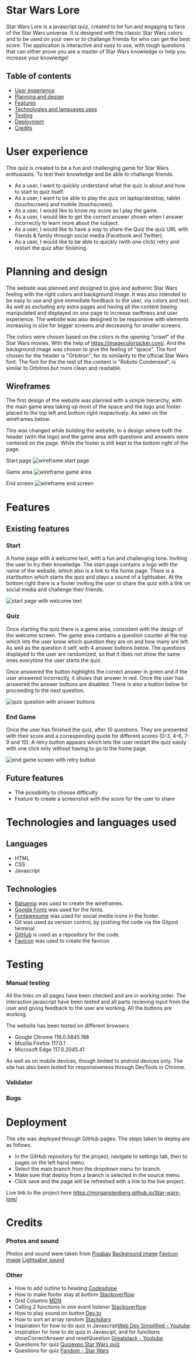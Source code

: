 # Star Wars Lore
Star Wars Lore is a javascript quiz, created to be fun and engaging to fans of the Star Wars universe. It is designed with the classic Star Wars colors and to be used on your own or to challange friends for who can get the best score. The application is interactive and easy to use, with tough questions that can either prove you are a master of Star Wars knowledge or help you increase your knowledge! 

## Table of contents

- [User experience](#user-experience)
- [Planning and design](#planning-and-design)
- [Features](#features)
- [Technologies and languages uses](#technologies-and-languages-used)
- [Testing](#testing)
- [Deployment](#deployment)
- [Credits](#credits)

# User experience

This quiz is created to be a fun and challenging game for Star Wars enthusiasts. To test their knowledge and be able to challange friends. 

- As a user, I want to quickly understand what the quiz is about and how to start to quiz itself.
- As a user, I want to be able to play the quiz on laptop/desktop, tablet (touchscreen) and mobile (touchscreen).
- As a user, I would like to know my score as I play the game.
- As a user, I would like to get the correct answer shown when I answer incorrectly to learn more about the subject.
- As a user, I would like to have a way to share the Quiz the quiz URL with friends & family through social media (Facebook and Twitter).
- As a user, I would like to be able to quickly (with one click) retry and restart the quiz after finishing. 

# Planning and design

The website was planned and designed to give and authenic Star Wars feeling with the right colors and background image. It was also intended to be easy to use and give immediate feedback to the user, via colors and text. As well as excluding any extra pages and having all the content beeing manipulated and displayed on one page to increase swiftness and user experience. The website was also designed to be responsive with elements increasing in size for bigger screens and decreasing for smaller screens. 

The colors were chosen based on the colors in the opening "crawl" of the Star Wars movies. With the help of https://imagecolorpicker.com/. And the background image was chosen to give the feeling of "space". The font chosen for the header is "Orbitron", for its similarity to the official Star Wars font. The font for the the rest of the content is "Roboto Condensed", is similar to Orbitron but more clean and readable. 

## Wireframes 

The first design of the website was planned with a simple hierarchy, with the main game area taking up most of the space and the logo and footer placed to the top left and bottom right respectively. As seen on the wireframes below. 

This was changed while building the website, to a design where both the header (with the logo) and the game area with questions and answers were centered on the page. While the footer is still kept to the bottom right of the page.

Start page ![wireframe start page](documentation/wireframes/Trivia%20quiz.png)

Game area ![wireframe game area](documentation/wireframes/Quiz%20page.png)

End screen ![wireframe end screen](documentation/wireframes/End%20page.png)

# Features 

## Existing features

### Start

A home page with a welcome text, with a fun and challenging tone. Inviting the user to try their knowledge. 
The start page contains a logo with the name of the website, which also is a link to the home page. 
There is a startbutton which starts the quiz and plays a sound of a lightsaber.
At the bottom right there is a footer inviting the user to share the quiz with a link on social media and challenge their friends. 

![start page with welcome text](documentation/screenshots/welcome_text.PNG)

### Quiz

Once starting the quiz there is a game area, consistent with the design of the welcome screen. The game area contains a question counter at the top which lets the user know which question they are on and how many are left. As well as the question it self, with 4 answer buttons below. The questions displayed to the user are randomized, so that it does not show the same ones everytime the user starts the quiz. 

Once answered the button highlights the correct answer in green and if the user answered incorrectly, it shows that answer in red. Once the user has answered the answer buttons are disabled. There is also a button below for proceeding to the next question.

![quiz question with answer buttons](documentation/screenshots/quiz.PNG)

### End Game 
Once the user has finished the quiz, after 10 questions. They are presented with their score and a corresponding quote for different scores (0-3, 4-6, 7-9 and 10). A retry button appears which lets the user restart the quiz easily with one click only without having to go to the home page. 

![end game screen with retry button](documentation/screenshots/end_game.PNG)

## Future features
- The possibility to choose difficulty 
- Feature to create a screenshot with the score for the user to share

# Technologies and languages used

## Languages 
- HTML 
- CSS
- Javascript

## Technologies
- [Balsamiq](https://balsamiq.com/) was used to create the wireframes. 
- [Google Fonts](https://fonts.google.com/) was used for the fonts.
- [Fontawesome](https://fontawesome.com/) was used for social media icons in the footer.
- Git was used as version control, by pushing the code via the Gitpod terminal. 
- [GitHub](https://github.com/) is used as a repository for the code.
- [Favicon](https://favicon.io/favicon-converter/) was used to create the favicon

# Testing

### Manual testing
All the links on all pages have been checked and are in working order.
The interactive javascript have been tested and all parts recieving input from the user and giving feedback to the user are working. All the buttons are working. 

The website has been tested on different browsers
- Google Chrome 116.0.5845.188
- Mozilla Firefox 117.0.1
- Microsoft Edge 117.0.2045.41

As well as on mobile devices, though limited to android devices only. The site has also been tested for responsiveness through DevTools in Chrome. 

### Validator

### Bugs 


# Deployment
The site was deployed through GitHub pages. The steps taken to deploy are as follows. 
- In the GitHub repository for the project, navigate to settings tab, then to pages on the left hand menu. 
- Select the main branch from the dropdown menu for branch. 
- Make sure that deploy from a branch is selected in the source menu.
- Click save and the page will be refreshed with a link to the live project. 

Live link to the project here https://morganstenberg.github.io/Star-wars-lore/ 

# Credits

### Photos and sound
Photos and sound were taken from [Pixabay](https://pixabay.com/)
[Background image](https://pixabay.com/illustrations/space-stars-star-wars-darck-black-1164579/)
[Favicon image](https://pixabay.com/illustrations/yoda-teacher-professor-hand-drawn-6566301/)
[Lightsaber sound](https://pixabay.com/sound-effects/search/lightsaber/)

### Other
- How to add outline to heading [Codesdope](https://www.codesdope.com/blog/article/adding-outline-to-text-using-css/ )
- How to make footer stay at bottom [Stackoverflow](https://stackoverflow.com/questions/72340370/how-to-make-footer-stay-at-the-bottom-of-page-despite-theres-not-enough-of-cont)
- Grid Columns [MDN](https://developer.mozilla.org/en-US/docs/Web/CSS/repeat)
- Calling 2 functions in one event listener [Stackoverflow](https://stackoverflow.com/questions/61666652/how-do-you-add-two-functions-to-one-event-listener)
- How to play sound on button [Dev.to](https://dev.to/shantanu_jana/how-to-play-sound-on-button-click-in-javascript-3m48)
- How to sort an array random [Stackdiary](https://stackdiary.com/tutorials/how-to-randomly-shuffle-a-javascript-array/)
- Inspiration for how to do quiz in Javascript[Web Dev Simplified - Youtube](https://www.youtube.com/watch?v=riDzcEQbX6k)
- Inspiration for how to do quiz in Javascipt, and for functions showCorrectAnswer and resetQuestion [Greatstack - Youtube](https://www.youtube.com/watch?v=PBcqGxrr9g8)
- Questions for quiz [Quizexpo Star Wars quiz](https://www.quizexpo.com/star-wars-trivia-quiz/)
- Questions for quiz [Fandom - Star Wars](https://starwars.fandom.com/wiki/Main_Page)